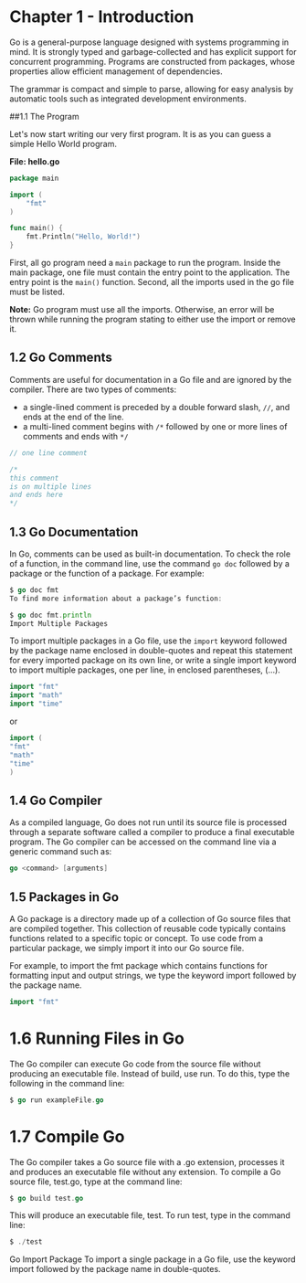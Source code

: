 # Chapter 1 - Introduction

Go is a general-purpose language designed with systems programming in mind. It is strongly typed and garbage-collected and has explicit support for concurrent programming. Programs are constructed from packages, whose properties allow efficient management of dependencies.

The grammar is compact and simple to parse, allowing for easy analysis by automatic tools such as integrated development environments.

##1.1 The Program

Let's now start writing our very first program. It is as you can guess a simple Hello World program.

**File: hello.go**
```go
package main

import (
    "fmt"
)

func main() {
    fmt.Println("Hello, World!")
}
```

First, all go program need a `main` package to run the program. Inside the main package, one file must contain the entry point to the application. The entry point is the `main()` function. Second, all the imports used in the go file must be listed.

**Note:** Go program must use all the imports. Otherwise, an error will be thrown while running the program stating to either use the import or remove it.

## 1.2 Go Comments
Comments are useful for documentation in a Go file and are ignored by the compiler. There are two types of comments:

* a single-lined comment is preceded by a double forward slash, `//`, and ends at the end of the line.
* a multi-lined comment begins with `/*` followed by one or more lines of comments and ends with `*/`

```go
// one line comment

/*
this comment
is on multiple lines
and ends here
*/
```
## 1.3 Go Documentation
In Go, comments can be used as built-in documentation. To check the role of a function, in the command line, use the 
command `go doc` followed by a package or the function of a package. For example:

```go
$ go doc fmt
To find more information about a package’s function:

$ go doc fmt.println
Import Multiple Packages
```

To import multiple packages in a Go file, use the `import` keyword followed by the package name enclosed in double-quotes
and repeat this statement for every imported package on its own line, or write a single import keyword to import multiple
packages, one per line, in enclosed parentheses, (…).

```go
import "fmt"
import "math"
import "time"
```
or

```go
import (
"fmt"
"math"
"time"
)
```

## 1.4 Go Compiler
As a compiled language, Go does not run until its source file is processed through a separate software called a compiler
to produce a final executable program. The Go compiler can be accessed on the command line via a generic command such as:

```go
go <command> [arguments]
```

## 1.5 Packages in Go
A Go package is a directory made up of a collection of Go source files that are compiled together. This collection of 
reusable code typically contains functions related to a specific topic or concept. To use code from a particular package,
we simply import it into our Go source file.

For example, to import the fmt package which contains functions for formatting input and output strings, we type the 
keyword import followed by the package name.

```go
import "fmt"
```

# 1.6 Running Files in Go
The Go compiler can execute Go code from the source file without producing an executable file. Instead of build, use run. To do this, type the following in the command line:

```go 
$ go run exampleFile.go
```

# 1.7 Compile Go
The Go compiler takes a Go source file with a .go extension, processes it and produces an executable file without any extension. To compile a Go source file, test.go, type at the command line:

```go
$ go build test.go
```

This will produce an executable file, test. To run test, type in the command line:

```go 
$ ./test
```

Go Import Package
To import a single package in a Go file, use the keyword import followed by the package name in double-quotes.
